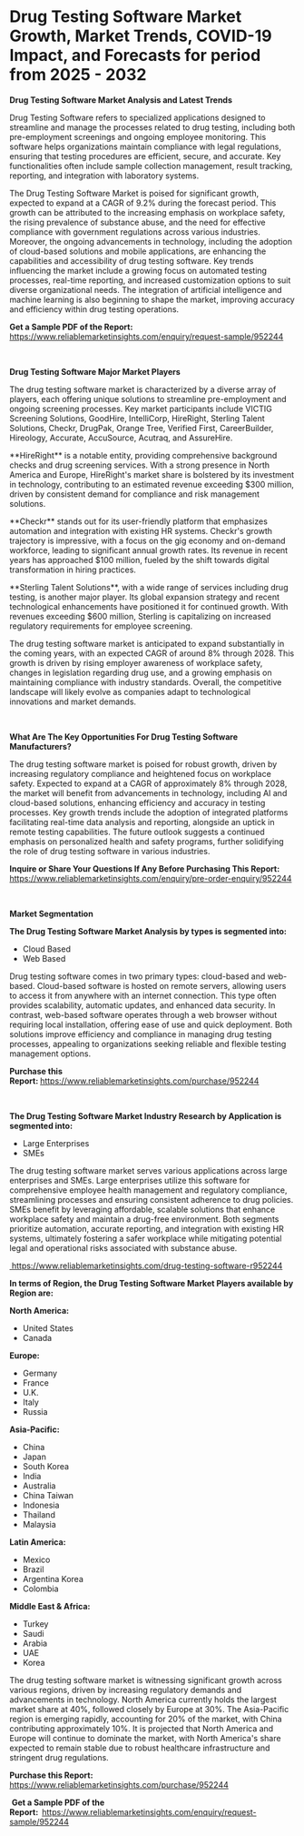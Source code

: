 <p><h1>Drug Testing Software Market Growth, Market Trends, COVID-19 Impact, and Forecasts for period from 2025 - 2032</h1></p><p><strong>Drug Testing Software Market Analysis and Latest Trends</strong></p>
<p><p>Drug Testing Software refers to specialized applications designed to streamline and manage the processes related to drug testing, including both pre-employment screenings and ongoing employee monitoring. This software helps organizations maintain compliance with legal regulations, ensuring that testing procedures are efficient, secure, and accurate. Key functionalities often include sample collection management, result tracking, reporting, and integration with laboratory systems.</p><p>The Drug Testing Software Market is poised for significant growth, expected to expand at a CAGR of 9.2% during the forecast period. This growth can be attributed to the increasing emphasis on workplace safety, the rising prevalence of substance abuse, and the need for effective compliance with government regulations across various industries. Moreover, the ongoing advancements in technology, including the adoption of cloud-based solutions and mobile applications, are enhancing the capabilities and accessibility of drug testing software. Key trends influencing the market include a growing focus on automated testing processes, real-time reporting, and increased customization options to suit diverse organizational needs. The integration of artificial intelligence and machine learning is also beginning to shape the market, improving accuracy and efficiency within drug testing operations.</p></p>
<p><strong>Get a Sample PDF of the Report:&nbsp;</strong> <a href="https://www.reliablemarketinsights.com/enquiry/request-sample/952244?utm_campaign=3046&utm_medium=2&utm_source=Github&utm_content=ia&utm_term=17042025&utm_id=drug-testing-software">https://www.reliablemarketinsights.com/enquiry/request-sample/952244</a></p>
<p>&nbsp;</p>
<p><strong>Drug Testing Software Major Market Players</strong></p>
<p><p>The drug testing software market is characterized by a diverse array of players, each offering unique solutions to streamline pre-employment and ongoing screening processes. Key market participants include VICTIG Screening Solutions, GoodHire, IntelliCorp, HireRight, Sterling Talent Solutions, Checkr, DrugPak, Orange Tree, Verified First, CareerBuilder, Hireology, Accurate, AccuSource, Acutraq, and AssureHire.</p><p>**HireRight** is a notable entity, providing comprehensive background checks and drug screening services. With a strong presence in North America and Europe, HireRight's market share is bolstered by its investment in technology, contributing to an estimated revenue exceeding $300 million, driven by consistent demand for compliance and risk management solutions.</p><p>**Checkr** stands out for its user-friendly platform that emphasizes automation and integration with existing HR systems. Checkr's growth trajectory is impressive, with a focus on the gig economy and on-demand workforce, leading to significant annual growth rates. Its revenue in recent years has approached $100 million, fueled by the shift towards digital transformation in hiring practices.</p><p>**Sterling Talent Solutions**, with a wide range of services including drug testing, is another major player. Its global expansion strategy and recent technological enhancements have positioned it for continued growth. With revenues exceeding $600 million, Sterling is capitalizing on increased regulatory requirements for employee screening.</p><p>The drug testing software market is anticipated to expand substantially in the coming years, with an expected CAGR of around 8% through 2028. This growth is driven by rising employer awareness of workplace safety, changes in legislation regarding drug use, and a growing emphasis on maintaining compliance with industry standards. Overall, the competitive landscape will likely evolve as companies adapt to technological innovations and market demands.</p></p>
<p>&nbsp;</p>
<p><strong>What Are The Key Opportunities For Drug Testing Software Manufacturers?</strong></p>
<p><p>The drug testing software market is poised for robust growth, driven by increasing regulatory compliance and heightened focus on workplace safety. Expected to expand at a CAGR of approximately 8% through 2028, the market will benefit from advancements in technology, including AI and cloud-based solutions, enhancing efficiency and accuracy in testing processes. Key growth trends include the adoption of integrated platforms facilitating real-time data analysis and reporting, alongside an uptick in remote testing capabilities. The future outlook suggests a continued emphasis on personalized health and safety programs, further solidifying the role of drug testing software in various industries.</p></p>
<p><strong>Inquire or Share Your Questions If Any Before Purchasing This Report:</strong> <a href="https://www.reliablemarketinsights.com/enquiry/pre-order-enquiry/952244?utm_campaign=3046&utm_medium=2&utm_source=Github&utm_content=ia&utm_term=17042025&utm_id=drug-testing-software">https://www.reliablemarketinsights.com/enquiry/pre-order-enquiry/952244</a></p>
<p>&nbsp;</p>
<p><strong>Market Segmentation</strong></p>
<p><strong>The Drug Testing Software Market Analysis by types is segmented into:</strong></p>
<p><ul><li>Cloud Based</li><li>Web Based</li></ul></p>
<p><p>Drug testing software comes in two primary types: cloud-based and web-based. Cloud-based software is hosted on remote servers, allowing users to access it from anywhere with an internet connection. This type often provides scalability, automatic updates, and enhanced data security. In contrast, web-based software operates through a web browser without requiring local installation, offering ease of use and quick deployment. Both solutions improve efficiency and compliance in managing drug testing processes, appealing to organizations seeking reliable and flexible testing management options.</p></p>
<p><strong>Purchase this Report:&nbsp;</strong><a href="https://www.reliablemarketinsights.com/purchase/952244?utm_campaign=3046&utm_medium=2&utm_source=Github&utm_content=ia&utm_term=17042025&utm_id=drug-testing-software">https://www.reliablemarketinsights.com/purchase/952244</a></p>
<p>&nbsp;</p>
<p><strong>The Drug Testing Software Market Industry Research by Application is segmented into:</strong></p>
<p><ul><li>Large Enterprises</li><li>SMEs</li></ul></p>
<p><p>The drug testing software market serves various applications across large enterprises and SMEs. Large enterprises utilize this software for comprehensive employee health management and regulatory compliance, streamlining processes and ensuring consistent adherence to drug policies. SMEs benefit by leveraging affordable, scalable solutions that enhance workplace safety and maintain a drug-free environment. Both segments prioritize automation, accurate reporting, and integration with existing HR systems, ultimately fostering a safer workplace while mitigating potential legal and operational risks associated with substance abuse.</p></p>
<p><a href="https://www.reliablemarketinsights.com/drug-testing-software-r952244?utm_campaign=3046&utm_medium=2&utm_source=Github&utm_content=ia&utm_term=17042025&utm_id=drug-testing-software">&nbsp;https://www.reliablemarketinsights.com/drug-testing-software-r952244</a></p>
<p><strong>In terms of Region, the Drug Testing Software Market Players available by Region are:</strong></p>
<p>
    <p> <strong> North America: </strong>
        <ul>
            <li>United States</li>
            <li>Canada</li>
        </ul>
        </p> 
    <p> <strong> Europe: </strong>
        <ul>
            <li>Germany</li>
            <li>France</li>
            <li>U.K.</li>
            <li>Italy</li>
            <li>Russia</li>
        </ul>
        </p> 
    <p> <strong> Asia-Pacific: </strong>
        <ul>
            <li>China</li>
            <li>Japan</li>
            <li>South Korea</li>
            <li>India</li>
            <li>Australia</li>
            <li>China Taiwan</li>
            <li>Indonesia</li>
            <li>Thailand</li>
            <li>Malaysia</li>
        </ul>
        </p> 
    <p> <strong> Latin America: </strong>
        <ul>
            <li>Mexico</li>
            <li>Brazil</li>
            <li>Argentina Korea</li>
            <li>Colombia</li>
        </ul>
        </p> 
    <p> <strong> Middle East & Africa: </strong>
        <ul>
            <li>Turkey</li>
            <li>Saudi</li>
            <li>Arabia</li>
            <li>UAE</li>
            <li>Korea</li>
        </ul>
    </p>
    </p>
<p><p>The drug testing software market is witnessing significant growth across various regions, driven by increasing regulatory demands and advancements in technology. North America currently holds the largest market share at 40%, followed closely by Europe at 30%. The Asia-Pacific region is emerging rapidly, accounting for 20% of the market, with China contributing approximately 10%. It is projected that North America and Europe will continue to dominate the market, with North America's share expected to remain stable due to robust healthcare infrastructure and stringent drug regulations.</p></p>
<p><strong>Purchase this Report: </strong><a href="https://www.reliablemarketinsights.com/purchase/952244?utm_campaign=3046&utm_medium=2&utm_source=Github&utm_content=ia&utm_term=17042025&utm_id=drug-testing-software">https://www.reliablemarketinsights.com/purchase/952244</a></p>
<p>&nbsp;<strong>Get a Sample PDF of the Report:&nbsp;&nbsp;</strong><a href="https://www.reliablemarketinsights.com/enquiry/request-sample/952244?utm_campaign=3046&utm_medium=2&utm_source=Github&utm_content=ia&utm_term=17042025&utm_id=drug-testing-software">https://www.reliablemarketinsights.com/enquiry/request-sample/952244</a></p>
<p><strong></strong></p>
<p><p></p><p></p><p></p></p>
